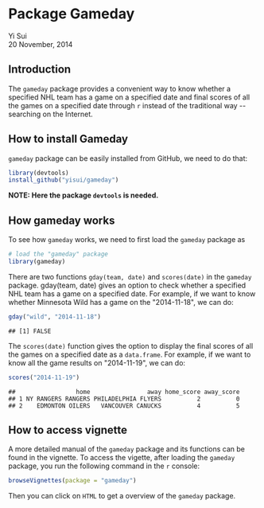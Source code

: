 # Package Gameday
Yi Sui  
20 November, 2014  

## Introduction

The `gameday` package provides a convenient way to know whether a specified NHL team has a 
game on a specified date and final scores of all the games on a specified date through `r` 
instead of the traditional way -- searching on the Internet.

## How to install Gameday

`gameday` package can be easily installed from GitHub, we need to do that:

```r
library(devtools)
install_github("yisui/gameday")
```

__NOTE: Here the package `devtools` is needed.__

## How gameday works

To see how `gameday` works, we need to first load the `gameday` package as

```r
# load the "gameday" package 
library(gameday)
```

There are two functions `gday(team, date)` and `scores(date)` in the `gameday` package. 
gday(team, date) gives an option to check whether a specified NHL team has a 
game on a specified date. For example, if we want to know whether Minnesota Wild has a 
game on the "2014-11-18", we can do:

```r
gday("wild", "2014-11-18")
```

```
## [1] FALSE
```

The `scores(date)` function gives the option to display the final scores of all the games 
on a specified date as a `data.frame`. For example, if we want to know all the game 
results on "2014-11-19", we can do:

```r
scores("2014-11-19")
```

```
##                 home                away home_score away_score
## 1 NY RANGERS RANGERS PHILADELPHIA FLYERS          2          0
## 2    EDMONTON OILERS   VANCOUVER CANUCKS          4          5
```

## How to access vignette

A more detailed manual of the `gameday` package and its functions can be found in the 
vignette. To access the vigette, after loading the `gameday` package, you run the 
following command in the `r` console:

```r
browseVignettes(package = "gameday")
```

Then you can click on `HTML` to get a overview of the `gameday` package.
